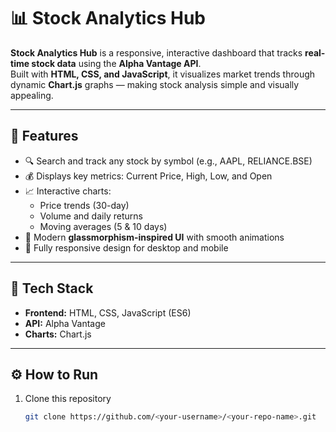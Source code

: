 # 📊 Stock Analytics Hub

**Stock Analytics Hub** is a responsive, interactive dashboard that tracks **real-time stock data** using the **Alpha Vantage API**.  
Built with **HTML, CSS, and JavaScript**, it visualizes market trends through dynamic **Chart.js** graphs — making stock analysis simple and visually appealing.

---

## 🚀 Features
- 🔍 Search and track any stock by symbol (e.g., AAPL, RELIANCE.BSE)  
- 💰 Displays key metrics: Current Price, High, Low, and Open  
- 📈 Interactive charts:
  - Price trends (30-day)
  - Volume and daily returns
  - Moving averages (5 & 10 days)  
- 💎 Modern **glassmorphism-inspired UI** with smooth animations  
- 📱 Fully responsive design for desktop and mobile  

---

## 🧠 Tech Stack
- **Frontend:** HTML, CSS, JavaScript (ES6)  
- **API:** Alpha Vantage  
- **Charts:** Chart.js  

---

## ⚙️ How to Run
1. Clone this repository  
   ```bash
   git clone https://github.com/<your-username>/<your-repo-name>.git
